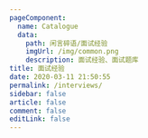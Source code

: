 ```yaml
---
pageComponent:
  name: Catalogue
  data:
    path: 闲言碎语/面试经验
    imgUrl: /img/common.png
    description: 面试经验、面试题库
title: 面试经验
date: 2020-03-11 21:50:55
permalink: /interviews/
sidebar: false
article: false
comment: false
editLink: false
---
```

